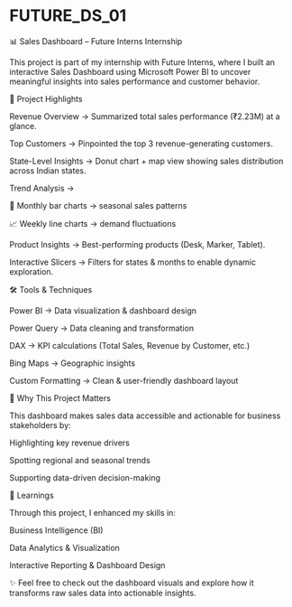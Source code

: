 # FUTURE_DS_01

📊 Sales Dashboard – Future Interns Internship

This project is part of my internship with Future Interns, where I built an interactive Sales Dashboard using Microsoft Power BI to uncover meaningful insights into sales performance and customer behavior.

🚀 Project Highlights

Revenue Overview → Summarized total sales performance (₹2.23M) at a glance.

Top Customers → Pinpointed the top 3 revenue-generating customers.

State-Level Insights → Donut chart + map view showing sales distribution across Indian states.

Trend Analysis →

📅 Monthly bar charts → seasonal sales patterns

📈 Weekly line charts → demand fluctuations

Product Insights → Best-performing products (Desk, Marker, Tablet).

Interactive Slicers → Filters for states & months to enable dynamic exploration.

🛠️ Tools & Techniques

Power BI → Data visualization & dashboard design

Power Query → Data cleaning and transformation

DAX → KPI calculations (Total Sales, Revenue by Customer, etc.)

Bing Maps → Geographic insights

Custom Formatting → Clean & user-friendly dashboard layout

🎯 Why This Project Matters

This dashboard makes sales data accessible and actionable for business stakeholders by:

Highlighting key revenue drivers

Spotting regional and seasonal trends

Supporting data-driven decision-making

📌 Learnings

Through this project, I enhanced my skills in:

Business Intelligence (BI)

Data Analytics & Visualization

Interactive Reporting & Dashboard Design

✨ Feel free to check out the dashboard visuals and explore how it transforms raw sales data into actionable insights.


